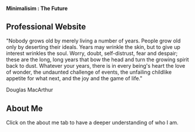#### Minimalisim : The Future






## Professional Website

"Nobody grows old by merely living a number of years. People grow old only by deserting their ideals. Years may wrinkle the skin, but to give up interest wrinkles the soul. Worry, doubt, self-distrust, fear and despair; these are the long, long years that bow the head and turn the growing spirit back to dust. Whatever your years, there is in every being's heart the love of wonder, the undaunted challenge of events, the unfailing childlike appetite for what next, and the joy and the game of life."

Douglas MacArthur

## About Me

Click on the about me tab to have a deeper understanding of who I am.
